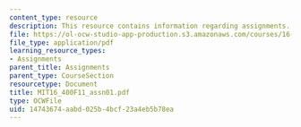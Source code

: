 ```yaml
---
content_type: resource
description: This resource contains information regarding assignments.
file: https://ol-ocw-studio-app-production.s3.amazonaws.com/courses/16-400-human-factors-engineering-fall-2011/14743674aabd025b4bcf23a4eb5b78ea_MIT16_400F11_assn01.pdf
file_type: application/pdf
learning_resource_types:
- Assignments
parent_title: Assignments
parent_type: CourseSection
resourcetype: Document
title: MIT16_400F11_assn01.pdf
type: OCWFile
uid: 14743674-aabd-025b-4bcf-23a4eb5b78ea
---
```

